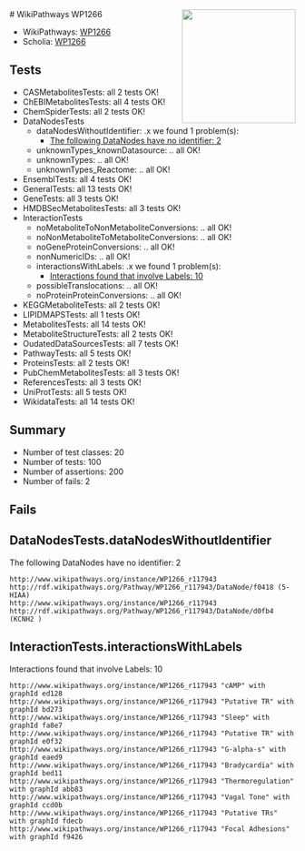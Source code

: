 <img style="float: right; width: 200px" src="https://upload.wikimedia.org/wikipedia/commons/thumb/8/83/Wplogo_with_text_500.png/640px-Wplogo_with_text_500.png" />
# WikiPathways WP1266

* WikiPathways: [WP1266](https://identifiers.org/wikipathways:WP1266)
* Scholia: [WP1266](https://scholia.toolforge.org/wikipathways/WP1266)
## Tests
* CASMetabolitesTests: all 2 tests OK!
* ChEBIMetabolitesTests: all 4 tests OK!
* ChemSpiderTests: all 2 tests OK!
* DataNodesTests
    * dataNodesWithoutIdentifier: .x we found 1 problem(s):
        * [The following DataNodes have no identifier: 2](#d2d32fa1)
    * unknownTypes_knownDatasource: .. all OK!
    * unknownTypes: .. all OK!
    * unknownTypes_Reactome: .. all OK!
* EnsemblTests: all 4 tests OK!
* GeneralTests: all 13 tests OK!
* GeneTests: all 3 tests OK!
* HMDBSecMetabolitesTests: all 3 tests OK!
* InteractionTests
    * noMetaboliteToNonMetaboliteConversions: .. all OK!
    * noNonMetaboliteToMetaboliteConversions: .. all OK!
    * noGeneProteinConversions: .. all OK!
    * nonNumericIDs: .. all OK!
    * interactionsWithLabels: .x we found 1 problem(s):
        * [Interactions found that involve Labels: 10](#fe97a8b8)
    * possibleTranslocations: .. all OK!
    * noProteinProteinConversions: .. all OK!
* KEGGMetaboliteTests: all 2 tests OK!
* LIPIDMAPSTests: all 1 tests OK!
* MetabolitesTests: all 14 tests OK!
* MetaboliteStructureTests: all 2 tests OK!
* OudatedDataSourcesTests: all 7 tests OK!
* PathwayTests: all 5 tests OK!
* ProteinsTests: all 2 tests OK!
* PubChemMetabolitesTests: all 3 tests OK!
* ReferencesTests: all 3 tests OK!
* UniProtTests: all 5 tests OK!
* WikidataTests: all 14 tests OK!


## Summary

* Number of test classes: 20
* Number of tests: 100
* Number of assertions: 200
* Number of fails: 2

## Fails

<a name="d2d32fa1" />

## DataNodesTests.dataNodesWithoutIdentifier

The following DataNodes have no identifier: 2
```
http://www.wikipathways.org/instance/WP1266_r117943 http://rdf.wikipathways.org/Pathway/WP1266_r117943/DataNode/f0418 (5-HIAA)
http://www.wikipathways.org/instance/WP1266_r117943 http://rdf.wikipathways.org/Pathway/WP1266_r117943/DataNode/d0fb4 (KCNH2 )
```

<a name="fe97a8b8" />

## InteractionTests.interactionsWithLabels

Interactions found that involve Labels: 10
```
http://www.wikipathways.org/instance/WP1266_r117943 "cAMP" with graphId ed128
http://www.wikipathways.org/instance/WP1266_r117943 "Putative TR" with graphId bd273
http://www.wikipathways.org/instance/WP1266_r117943 "Sleep" with graphId fa8e7
http://www.wikipathways.org/instance/WP1266_r117943 "Putative TR" with graphId e0f32
http://www.wikipathways.org/instance/WP1266_r117943 "G-alpha-s" with graphId eaed9
http://www.wikipathways.org/instance/WP1266_r117943 "Bradycardia" with graphId bed11
http://www.wikipathways.org/instance/WP1266_r117943 "Thermoregulation" with graphId abb83
http://www.wikipathways.org/instance/WP1266_r117943 "Vagal Tone" with graphId ccd0b
http://www.wikipathways.org/instance/WP1266_r117943 "Putative TRs" with graphId fdecb
http://www.wikipathways.org/instance/WP1266_r117943 "Focal Adhesions" with graphId f9426
```

